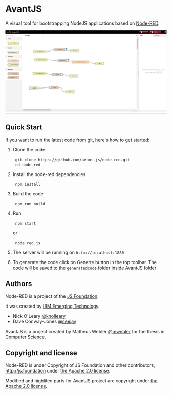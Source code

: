 # AvantJS

A visual tool for bootstrapping NodeJS applications based on [Node-RED](http://nodered.org/).

![AvantJS flows](https://github.com/avant-js/docs/raw/master/screenshots/sample-flow.PNG)

## Quick Start

If you want to run the latest code from git, here's how to get started:

1. Clone the code:

        git clone https://github.com/avant-js/node-red.git
        cd node-red

2. Install the node-red dependencies

        npm install

3. Build the code

        npm run build

4. Run

        npm start
   or

        node red.js
       
5. The server will be running on `http://localhost:1880`

6. To generate the code click on Generte button in the top toolbar. The code will be saved to the `generatedcode` folder inside AvantJS folder

## Authors

Node-RED is a project of the [JS Foundation](http://js.foundation).

It was created by [IBM Emerging Technology](https://www.ibm.com/blogs/emerging-technology/).

* Nick O'Leary [@knolleary](http://twitter.com/knolleary)
* Dave Conway-Jones [@ceejay](http://twitter.com/ceejay)

AvantJS is a project created by Matheus Webler [@mwebler](http://github.com/mwebler) for the thesis in Computer Science.


## Copyright and license

Node-RED is under Copyright of JS Foundation and other contributors, http://js.foundation under [the Apache 2.0 license](LICENSE).

Modified and highlited parts for AvantJS project are copyright under [the Apache 2.0 license](LICENSE).
